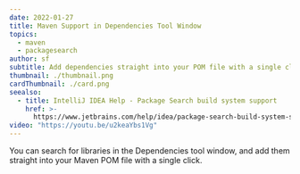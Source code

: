 ```yaml
---
date: 2022-01-27
title: Maven Support in Dependencies Tool Window
topics:
  - maven
  - packagesearch
author: sf
subtitle: Add dependencies straight into your POM file with a single click
thumbnail: ./thumbnail.png
cardThumbnail: ./card.png
seealso:
  - title: IntelliJ IDEA Help - Package Search build system support
    href: >-
      https://www.jetbrains.com/help/idea/package-search-build-system-support-limitations.html#maven_support
video: "https://youtu.be/u2keaYbs1Vg"
---
```


You can search for libraries in the Dependencies tool window, and add them straight into your Maven POM file with a single click.
